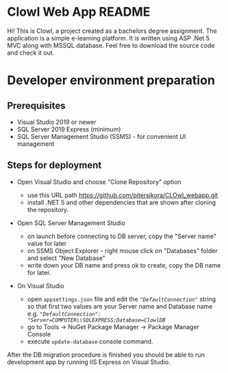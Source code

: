 # Clowl Web App README

Hi! This is Clowl, a project created as a bachelors degree assignment. The application is a simple e-learning platform.
It is written using ASP .Net 5 MVC along with MSSQL database. Feel free to download the source code and check it out.

# Developer environment preparation

## Prerequisites

- Visual Studio 2019 or newer
- SQL Server 2019 Express (minimum)
- SQL Server Management Studio (SSMS) - for convenient UI management

## Steps for deployment

- Open Visual Studio and choose "Clone Repository" option
	- use this URL path https://github.com/pitersikora/CLOwl_webapp.git
	- install .NET 5 and other dependencies that are shown after cloning the repository.

- Open SQL Server Management Studio 
	- on launch before connecting to DB server, copy the "Server name" value for later
	- on SSMS Object Explorer - right mouse click on "Databases" folder and select "New Database"
	- write down your DB name and press ok to create, copy the DB name for later.

- On Visual Studio
	- open `appsettings.json` file and edit the *`"DefaultConnection"`* string so that first two values are your Server name and Database name e.g.
*`"DefaultConnection": "Server=COMPUTER\\SQLEXPRESS;Database=ClowlDB`*
	- go to Tools -> NuGet Package Manager -> Package Manager Console
	- execute `update-database` console command.

After the DB migration procedure is finished you should be able to run development app by running IIS Express on Visual Studio.
